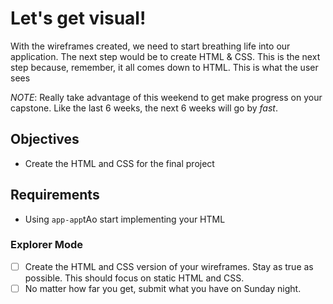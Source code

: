 # Let's get visual!

With the wireframes created, we need to start breathing life into our application. The next step would be to create HTML & CSS. This is the next step because, remember, it all comes down to HTML. This is what the user sees

_NOTE_: Really take advantage of this weekend to get make progress on your capstone. Like the last 6 weeks, the next 6 weeks will go by _fast_.

## Objectives

- Create the HTML and CSS for the final project

## Requirements

- Using `app-app`tAo start implementing your HTML

### Explorer Mode

- [ ] Create the HTML and CSS version of your wireframes. Stay as true as possible. This should focus on static HTML and CSS.
- [ ] No matter how far you get, submit what you have on Sunday night.
